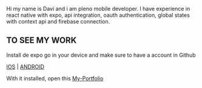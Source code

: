 Hi my name is Davi and i am pleno mobile developer. I have experience in react native with expo, api integration, oauth authentication, global states with context api and firebase connection.

## TO SEE MY WORK

Install de expo go in your device and make sure to have a account in Github

[IOS](https://apps.apple.com/br/app/expo-go/id982107779) |
[ANDROID](https://play.google.com/store/apps/details?id=host.exp.exponent&hl=pt_BR&gl=US)

With it installed, open this [My-Portfolio](https://expo.dev/@dabisilvaab/myportfolio)
